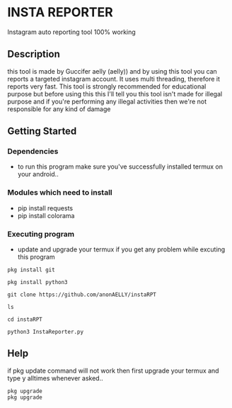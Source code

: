 # INSTA REPORTER
Instagram auto reporting tool 100% working




## Description

this tool is made by Guccifer aelly (aelly)) and by using this tool you can reports a targeted instagram account. It uses multi threading, therefore it reports very fast. 
This tool is strongly recommended for educational purpose but before using this this I'll tell you this tool isn't made for illegal purpose and if you're performing any illegal activities then we're not responsible for any kind of damage 

## Getting Started

### Dependencies

* to run this program make sure you've successfully installed termux on your android..




### Modules which need to install

* pip install requests
* pip install colorama



### Executing program

* update and upgrade your termux if you get any problem while excuting this program
```
pkg install git
```
```
pkg install python3
```
```
git clone https://github.com/anonAELLY/instaRPT
```
```
ls 
```
```
cd instaRPT
```
```
python3 InstaReporter.py
```



## Help

if pkg update command will not work then first upgrade your termux and type y alltimes whenever asked..
```
pkg upgrade
pkg upgrade
```

